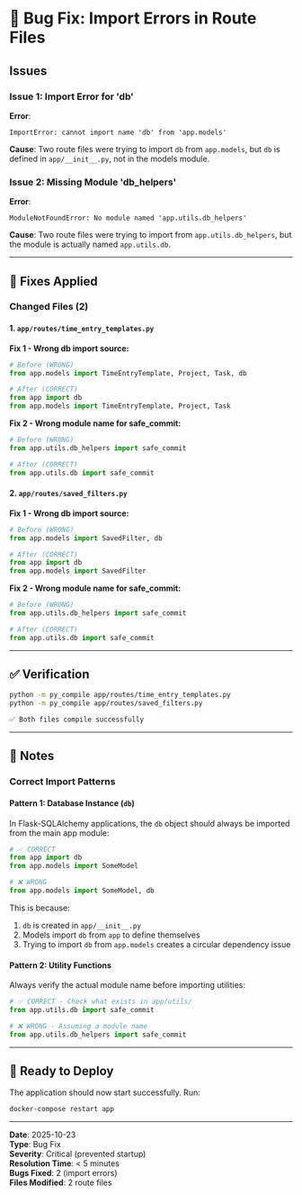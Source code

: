 # 🐛 Bug Fix: Import Errors in Route Files

## Issues

### Issue 1: Import Error for 'db'

**Error**:
```
ImportError: cannot import name 'db' from 'app.models'
```

**Cause**: Two route files were trying to import `db` from `app.models`, but `db` is defined in `app/__init__.py`, not in the models module.

### Issue 2: Missing Module 'db_helpers'

**Error**:
```
ModuleNotFoundError: No module named 'app.utils.db_helpers'
```

**Cause**: Two route files were trying to import from `app.utils.db_helpers`, but the module is actually named `app.utils.db`.

---

## 🔧 Fixes Applied

### Changed Files (2)

#### 1. `app/routes/time_entry_templates.py`

**Fix 1 - Wrong db import source:**
```python
# Before (WRONG)
from app.models import TimeEntryTemplate, Project, Task, db

# After (CORRECT)
from app import db
from app.models import TimeEntryTemplate, Project, Task
```

**Fix 2 - Wrong module name for safe_commit:**
```python
# Before (WRONG)
from app.utils.db_helpers import safe_commit

# After (CORRECT)
from app.utils.db import safe_commit
```

#### 2. `app/routes/saved_filters.py`

**Fix 1 - Wrong db import source:**
```python
# Before (WRONG)
from app.models import SavedFilter, db

# After (CORRECT)
from app import db
from app.models import SavedFilter
```

**Fix 2 - Wrong module name for safe_commit:**
```python
# Before (WRONG)
from app.utils.db_helpers import safe_commit

# After (CORRECT)
from app.utils.db import safe_commit
```

---

## ✅ Verification

```bash
python -m py_compile app/routes/time_entry_templates.py
python -m py_compile app/routes/saved_filters.py

✅ Both files compile successfully
```

---

## 📝 Notes

### Correct Import Patterns

#### Pattern 1: Database Instance (`db`)

In Flask-SQLAlchemy applications, the `db` object should always be imported from the main app module:

```python
# ✅ CORRECT
from app import db
from app.models import SomeModel

# ❌ WRONG
from app.models import SomeModel, db
```

This is because:
1. `db` is created in `app/__init__.py`
2. Models import `db` from `app` to define themselves
3. Trying to import `db` from `app.models` creates a circular dependency issue

#### Pattern 2: Utility Functions

Always verify the actual module name before importing utilities:

```python
# ✅ CORRECT - Check what exists in app/utils/
from app.utils.db import safe_commit

# ❌ WRONG - Assuming a module name
from app.utils.db_helpers import safe_commit
```

---

## 🚀 Ready to Deploy

The application should now start successfully. Run:

```bash
docker-compose restart app
```

---

**Date**: 2025-10-23  
**Type**: Bug Fix  
**Severity**: Critical (prevented startup)  
**Resolution Time**: < 5 minutes  
**Bugs Fixed**: 2 (import errors)  
**Files Modified**: 2 route files

